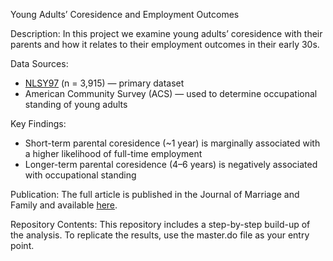 Young Adults’ Coresidence and Employment Outcomes

Description:
In this project we examine young adults’ coresidence with their parents and how it relates to their employment outcomes in their early 30s.

Data Sources:
- [NLSY97]([https://www.bls.gov/nls/nlsy97.htm])  (n = 3,915) — primary dataset
- American Community Survey (ACS) — used to determine occupational standing of young adults

Key Findings:
- Short-term parental coresidence (~1 year) is marginally associated with a higher likelihood of full-time employment
- Longer-term parental coresidence (4–6 years) is negatively associated with occupational standing

Publication:
The full article is published in the Journal of Marriage and Family and available [here]([https://onlinelibrary-wiley-com.ezproxy.lib.utexas.edu/doi/10.1111/jomf.13001]). 

Repository Contents:
This repository includes a step-by-step build-up of the analysis.
To replicate the results, use the master.do file as your entry point.

